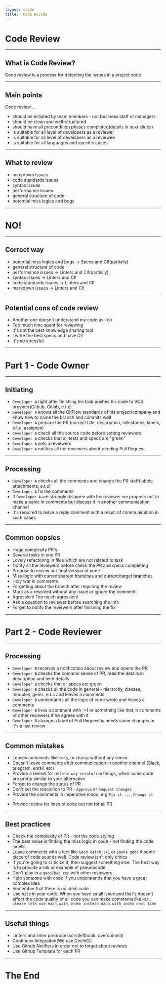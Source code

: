 ```yaml
---
layout: slide
title:  Code Review
---
```


# Code Review

---

## What is Code Review?

Code review is a process for detecting the issues in a project code

---

## Main points
Code review ...

- should be initiated by team members - not business staff of managers
- should be clean and well-structured
- should have all precondition phases completed(details in next slides)
- is suitable for all level of developers as a reviewer
- is suitable for all level of developers as a reviewee
- is suitable for all languages and specific cases

---

## What to review

- markdown issues
- code standards issues
- syntax issues
- performance issues
- general structure of code
- potential miss logics and bugs

---

# NO!

---

## Correct way

- potential miss logics and bugs  ->   Specs and CI!(partially)
- general structure of code
- performance issues              ->   Linters and CI!(partially)
- syntax issues                   ->   Linters and CI!
- code standards issues           ->   Linters and CI!
- markdown issues                 ->   Linters and CI!

---

## Potential cons of code review

- Another one doesn't understand my code as i do
- Too much time spent for reviewing
- It's not the best knowledge sharing tool
- I write the best specs and have CI!
- It's so stressful

---

# Part 1 - Code Owner

---

## Initiating

- `Developer A` right after finishing his task pushes his code to VCS provider(Github, Gitlab, e.t.c)
- `Developer A` knows all the GitFlow standards of his project/company and know how to name the branch and commits well
- `Developer A` prepare the PR (correct title, description, milestones, labels, e.t.c, assignee)
- `Developer A` check all the source code before setting reviewers
- `Developer A` checks that all tests and specs are "green"
- `Developer A` sets a reviewers
- `Developer A` notifies all the reviewers about pending Pull Request

---

## Processing

- `Developer A` checks all the comments and change the PR staff(labels, attachments, e.t.c)
- `Developer A` fix the comments
- If `Developer A` are strongly disagree with his reviewer we propose not to make a panic in comments but discuss it in another communication channel
- It's required to leave a reply comment with a result of communication in such cases

---

## Common oopsies

- Huge complexity PR's
- Several tasks in one PR
- Lovely refactoring in files which are not related to task
- Notify all the reviewers before check the PR and specs completing
- Propose to review not final version of code
- Miss logic with current/parent branches and current/target branches
- Holy war in comments
- Forgetting about the branch after requiring the review
- Mark as a resolved without any issue or ignore the comment
- Agression! Too much agression!
- Ask a question to reviewer before searching the info
- Forget to notify the reviewers after finishing the fix

---

# Part 2 - Code Reviewer

---

## Processing
- `Developer B` receives a notification about review and opens the PR
- `Developer B` checks the common sense of PR, read the details in description and tech details
- `Developer B` checks that all specs are green
- `Developer B` checks all the code in general - hierarchy, classes, modules, gems, e.t.c and leaves a comments
- `Developer B` understands all the logic of code wrote and leaves a comments
- `Developer B` lives a comment with :+1 or something like that in comments of other reviewers if he agrees with it
- `Developer B` change a label of Pull Request is needs some changes or it's a last review

---

## Common mistakes

- Leaves comments like `redo`, or `change` without any sense.
- Doesn't leave comments after communication in another channel (Slack, telegram, email, etc)
- Provide a review for not `one-way resolution` things, when some code are pretty similar to your alternative
- Forget to change the status of PR
- Don't set the resolution to PR - `Approve` or `Request Changes`
- Provide the comments in imperative mood, e.g `Fix it ...`, `Change it ...`
- Provide review for lines of code but not for all PR

---

## Best practices

- Check the complexity of PR - not the code styling
- The best value is finding the miss logic in code - not finding the code smells
- Leave comments with a text like `Good catch :+1` or `Looks good` if some place of code sounds well. Code review isn't only critics
- If you're going to criticize it, then suggest something else. The best way is to provide a link or example of pseudocode
- Don't play in a `good/bad cop` with other reviewers
- Help someone with code if you understands that you have a great complex idea
- Remember that there is no ideal code
- Use `Nit`s in your code. When you have small issue and that's doesn't affect the code quality of all code you can make comments like `Nit: please lets use each_with_index instead each.with_index next time`

---

## Usefull things

- Linters and linter preprocessors(lefthook, overcommit)
- Continuos Integration(We use CircleCi)
- Use Github Notifiers in order not to forget about reviews
- Use Github Template for each PR

---

# The End
